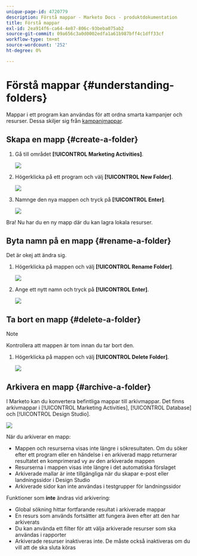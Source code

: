 ```yaml
---
unique-page-id: 4720779
description: Förstå mappar - Marketo Docs - produktdokumentation
title: Förstå mappar
exl-id: 2ea914f6-ca64-4e87-806c-93beba075ab2
source-git-commit: 09a656c3a0d0002edfa1a61b987bff4c1dff33cf
workflow-type: tm+mt
source-wordcount: '252'
ht-degree: 0%

---
```


# Förstå mappar {#understanding-folders}

Mappar i ett program kan användas för att ordna smarta kampanjer och resurser. Dessa skiljer sig från [kampanjmappar](/help/marketo/product-docs/core-marketo-concepts/miscellaneous/create-new-campaign-folder.md).

## Skapa en mapp {#create-a-folder}

1. Gå till området **[!UICONTROL Marketing Activities]**.

   ![](assets/ma.png)

1. Högerklicka på ett program och välj **[!UICONTROL New Folder]**.

   ![](assets/image2015-4-20-18-3a45-3a14.png)

1. Namnge den nya mappen och tryck på **[!UICONTROL Enter]**.

   ![](assets/image2015-4-20-18-3a46-3a57.png)

Bra! Nu har du en ny mapp där du kan lagra lokala resurser.

## Byta namn på en mapp {#rename-a-folder}

Det är okej att ändra sig.

1. Högerklicka på mappen och välj **[!UICONTROL Rename Folder]**.

   ![](assets/image2015-4-20-18-3a49-3a10.png)

1. Ange ett nytt namn och tryck på **[!UICONTROL Enter]**.

   ![](assets/image2015-4-20-18-3a52-3a30.png)

## Ta bort en mapp {#delete-a-folder}

>[!NOTE]
>
>Kontrollera att mappen är tom innan du tar bort den.

1. Högerklicka på mappen och välj **[!UICONTROL Delete Folder]**.

   ![](assets/image2015-4-20-18-3a55-3a51.png)

## Arkivera en mapp {#archive-a-folder}

I Marketo kan du konvertera befintliga mappar till arkivmappar. Det finns arkivmappar i [!UICONTROL Marketing Activities], [!UICONTROL Database] och [!UICONTROL Design Studio].

![](assets/image2015-4-20-19-3a3-3a46.png)

När du arkiverar en mapp:

* Mappen och resurserna visas inte längre i sökresultaten. Om du söker efter ett program eller en händelse i en arkiverad mapp returnerar resultatet en komprimerad vy av den arkiverade mappen
* Resurserna i mappen visas inte längre i det automatiska förslaget
* Arkiverade mallar är inte tillgängliga när du skapar e-post eller landningssidor i Design Studio
* Arkiverade sidor kan inte användas i testgrupper för landningssidor

Funktioner som **inte** ändras vid arkivering:

* Global sökning hittar fortfarande resultat i arkiverade mappar
* En resurs som används fortsätter att fungera även efter att den har arkiverats
* Du kan använda ett filter för att välja arkiverade resurser som ska användas i rapporter
* Arkiverade resurser inaktiveras inte. De måste också inaktiveras om du vill att de ska sluta köras
